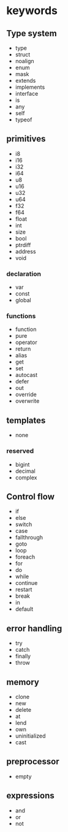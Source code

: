 # keywords


## Type system

* type
* struct
* noalign
* enum
* mask
* extends
* implements
* interface
* is
* any
* self
* typeof

## primitives

* i8
* i16
* i32
* i64
* u8
* u16
* u32
* u64
* f32
* f64
* float
* int
* size
* bool
* ptrdiff
* address
* void


### declaration

* var
* const
* global

### functions

* function
* pure
* operator
* return
* alias
* get
* set
* autocast
* defer
* out
* override
* overwrite

<!-- TODO tokens.md -->
## templates

* none

<!-- TODO tokens.md -->
### reserved

* bigint
* decimal
* complex

## Control flow

* if
* else
* switch
* case
* fallthrough
* goto
* loop
* foreach
* for
* do
* while
* continue
* restart
* break
* in
* default

## error handling

* try
* catch
* finally
* throw

## memory

* clone
* new
* delete
* at
* lend
* own
* uninitialized
* cast

<!-- TODO tokens.md -->
## preprocessor

* empty

## expressions

* and
* or
* not
